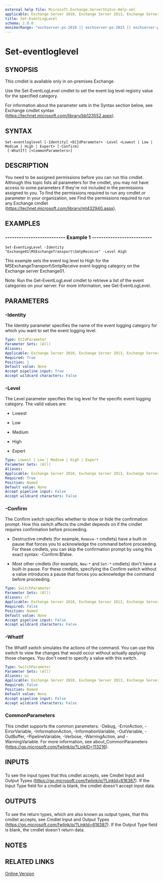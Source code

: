 ```yaml
---
external help file: Microsoft.Exchange.ServerStatus-Help.xml
applicable: Exchange Server 2010, Exchange Server 2013, Exchange Server 2016
title: Set-EventLogLevel
schema: 2.0.0
monikerRange: "exchserver-ps-2010 || exchserver-ps-2013 || exchserver-ps-2016"
---
```


# Set-eventloglevel

## SYNOPSIS
This cmdlet is available only in on-premises Exchange.

Use the Set-EventLogLevel cmdlet to set the event log level registry value for the specified category.

For information about the parameter sets in the Syntax section below, see Exchange cmdlet syntax (https://technet.microsoft.com/library/bb123552.aspx).

## SYNTAX

```
Set-eventloglevel [-Identity] <ECIdParameter> -Level <Lowest | Low | Medium | High | Expert> [-Confirm]
 [-WhatIf] [<CommonParameters>]
```

## DESCRIPTION
You need to be assigned permissions before you can run this cmdlet. Although this topic lists all parameters for the cmdlet, you may not have access to some parameters if they're not included in the permissions assigned to you. To find the permissions required to run any cmdlet or parameter in your organization, see Find the permissions required to run any Exchange cmdlet (https://technet.microsoft.com/library/mt432940.aspx).

## EXAMPLES

### -------------------------- Example 1 --------------------------
```
Set-EventLogLevel -Identity "Exchange01\MSExchangeTransport\SmtpReceive" -Level High
```

This example sets the event log level to High for the MSExchangeTransport\SmtpReceive event logging category on the Exchange server Exchange01.

Note: Run the Get-EventLogLevel cmdlet to retrieve a list of the event categories on your server. For more information, see Get-EventLogLevel.

## PARAMETERS

### -Identity
The Identity parameter specifies the name of the event logging category for which you want to set the event logging level.

```yaml
Type: ECIdParameter
Parameter Sets: (All)
Aliases:
Applicable: Exchange Server 2010, Exchange Server 2013, Exchange Server 2016
Required: True
Position: 1
Default value: None
Accept pipeline input: True
Accept wildcard characters: False
```

### -Level
The Level parameter specifies the log level for the specific event logging category. The valid values are:

- Lowest

- Low

- Medium

- High

- Expert

```yaml
Type: Lowest | Low | Medium | High | Expert
Parameter Sets: (All)
Aliases:
Applicable: Exchange Server 2010, Exchange Server 2013, Exchange Server 2016
Required: True
Position: Named
Default value: None
Accept pipeline input: False
Accept wildcard characters: False
```

### -Confirm
The Confirm switch specifies whether to show or hide the confirmation prompt. How this switch affects the cmdlet depends on if the cmdlet requires confirmation before proceeding.

- Destructive cmdlets (for example, `Remove-*` cmdlets) have a built-in pause that forces you to acknowledge the command before proceeding. For these cmdlets, you can skip the confirmation prompt by using this exact syntax: -Confirm:$false.

- Most other cmdlets (for example, `New-*` and `Set-*` cmdlets) don't have a built-in pause. For these cmdlets, specifying the Confirm switch without a value introduces a pause that forces you acknowledge the command before proceeding.

```yaml
Type: SwitchParameter
Parameter Sets: (All)
Aliases: cf
Applicable: Exchange Server 2010, Exchange Server 2013, Exchange Server 2016
Required: False
Position: Named
Default value: None
Accept pipeline input: False
Accept wildcard characters: False
```

### -WhatIf
The WhatIf switch simulates the actions of the command. You can use this switch to view the changes that would occur without actually applying those changes. You don't need to specify a value with this switch.

```yaml
Type: SwitchParameter
Parameter Sets: (All)
Aliases: wi
Applicable: Exchange Server 2010, Exchange Server 2013, Exchange Server 2016
Required: False
Position: Named
Default value: None
Accept pipeline input: False
Accept wildcard characters: False
```

### CommonParameters
This cmdlet supports the common parameters: -Debug, -ErrorAction, -ErrorVariable, -InformationAction, -InformationVariable, -OutVariable, -OutBuffer, -PipelineVariable, -Verbose, -WarningAction, and -WarningVariable. For more information, see about_CommonParameters (https://go.microsoft.com/fwlink/p/?LinkID=113216).

## INPUTS

###  
To see the input types that this cmdlet accepts, see Cmdlet Input and Output Types (https://go.microsoft.com/fwlink/p/?LinkId=616387). If the Input Type field for a cmdlet is blank, the cmdlet doesn't accept input data.

## OUTPUTS

###  
To see the return types, which are also known as output types, that this cmdlet accepts, see Cmdlet Input and Output Types (https://go.microsoft.com/fwlink/p/?LinkId=616387). If the Output Type field is blank, the cmdlet doesn't return data.

## NOTES

## RELATED LINKS

[Online Version](https://technet.microsoft.com/library/797f1691-32b7-4752-bb01-fea54cc28e1c.aspx)
